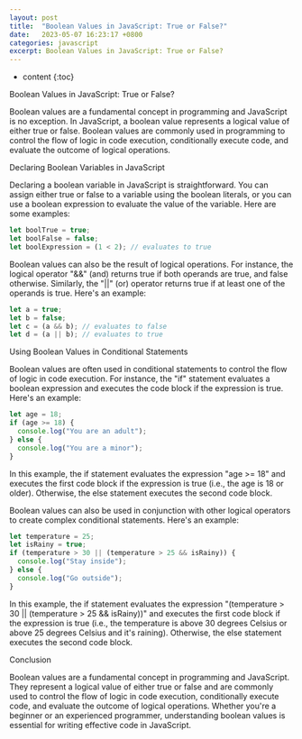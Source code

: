 ```yaml
---
layout: post
title:  "Boolean Values in JavaScript: True or False?"
date:   2023-05-07 16:23:17 +0800
categories: javascript
excerpt: Boolean Values in JavaScript: True or False?
---
```


* content
{:toc}

Boolean Values in JavaScript: True or False?

Boolean values are a fundamental concept in programming and JavaScript is no exception. In JavaScript, a boolean value represents a logical value of either true or false. Boolean values are commonly used in programming to control the flow of logic in code execution, conditionally execute code, and evaluate the outcome of logical operations.

Declaring Boolean Variables in JavaScript

Declaring a boolean variable in JavaScript is straightforward. You can assign either true or false to a variable using the boolean literals, or you can use a boolean expression to evaluate the value of the variable. Here are some examples:

```js
let boolTrue = true;
let boolFalse = false;
let boolExpression = (1 < 2); // evaluates to true
```

Boolean values can also be the result of logical operations. For instance, the logical operator "&&" (and) returns true if both operands are true, and false otherwise. Similarly, the "||" (or) operator returns true if at least one of the operands is true. Here's an example:

```js
let a = true;
let b = false;
let c = (a && b); // evaluates to false
let d = (a || b); // evaluates to true
```

Using Boolean Values in Conditional Statements

Boolean values are often used in conditional statements to control the flow of logic in code execution. For instance, the "if" statement evaluates a boolean expression and executes the code block if the expression is true. Here's an example:

```js
let age = 18;
if (age >= 18) {
  console.log("You are an adult");
} else {
  console.log("You are a minor");
}
```

In this example, the if statement evaluates the expression "age >= 18" and executes the first code block if the expression is true (i.e., the age is 18 or older). Otherwise, the else statement executes the second code block.

Boolean values can also be used in conjunction with other logical operators to create complex conditional statements. Here's an example:

```js
let temperature = 25;
let isRainy = true;
if (temperature > 30 || (temperature > 25 && isRainy)) {
  console.log("Stay inside");
} else {
  console.log("Go outside");
}
```

In this example, the if statement evaluates the expression "(temperature > 30 || (temperature > 25 && isRainy))" and executes the first code block if the expression is true (i.e., the temperature is above 30 degrees Celsius or above 25 degrees Celsius and it's raining). Otherwise, the else statement executes the second code block.

Conclusion

Boolean values are a fundamental concept in programming and JavaScript. They represent a logical value of either true or false and are commonly used to control the flow of logic in code execution, conditionally execute code, and evaluate the outcome of logical operations. Whether you're a beginner or an experienced programmer, understanding boolean values is essential for writing effective code in JavaScript.
